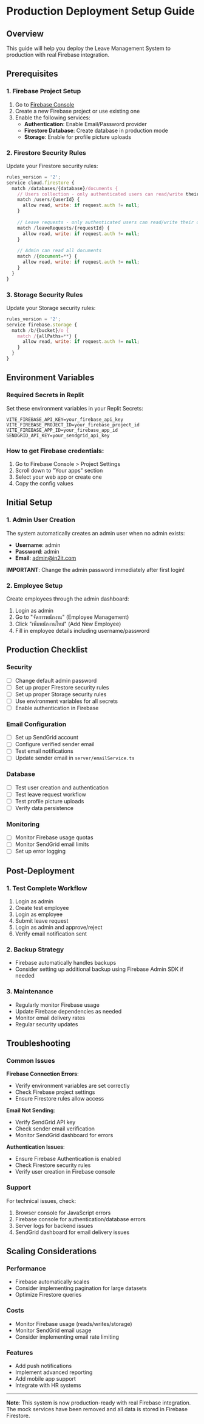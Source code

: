 # Production Deployment Setup Guide

## Overview
This guide will help you deploy the Leave Management System to production with real Firebase integration.

## Prerequisites

### 1. Firebase Project Setup
1. Go to [Firebase Console](https://console.firebase.google.com/)
2. Create a new Firebase project or use existing one
3. Enable the following services:
   - **Authentication**: Enable Email/Password provider
   - **Firestore Database**: Create database in production mode
   - **Storage**: Enable for profile picture uploads

### 2. Firestore Security Rules
Update your Firestore security rules:

```javascript
rules_version = '2';
service cloud.firestore {
  match /databases/{database}/documents {
    // Users collection - only authenticated users can read/write their own data
    match /users/{userId} {
      allow read, write: if request.auth != null;
    }
    
    // Leave requests - only authenticated users can read/write their own requests
    match /leaveRequests/{requestId} {
      allow read, write: if request.auth != null;
    }
    
    // Admin can read all documents
    match /{document=**} {
      allow read, write: if request.auth != null;
    }
  }
}
```

### 3. Storage Security Rules
Update your Storage security rules:

```javascript
rules_version = '2';
service firebase.storage {
  match /b/{bucket}/o {
    match /{allPaths=**} {
      allow read, write: if request.auth != null;
    }
  }
}
```

## Environment Variables

### Required Secrets in Replit
Set these environment variables in your Replit Secrets:

```
VITE_FIREBASE_API_KEY=your_firebase_api_key
VITE_FIREBASE_PROJECT_ID=your_firebase_project_id
VITE_FIREBASE_APP_ID=your_firebase_app_id
SENDGRID_API_KEY=your_sendgrid_api_key
```

### How to get Firebase credentials:
1. Go to Firebase Console > Project Settings
2. Scroll down to "Your apps" section
3. Select your web app or create one
4. Copy the config values

## Initial Setup

### 1. Admin User Creation
The system automatically creates an admin user when no admin exists:
- **Username**: admin
- **Password**: admin
- **Email**: admin@in2it.com

**IMPORTANT**: Change the admin password immediately after first login!

### 2. Employee Setup
Create employees through the admin dashboard:
1. Login as admin
2. Go to "จัดการพนักงาน" (Employee Management)
3. Click "เพิ่มพนักงานใหม่" (Add New Employee)
4. Fill in employee details including username/password

## Production Checklist

### Security
- [ ] Change default admin password
- [ ] Set up proper Firestore security rules
- [ ] Set up proper Storage security rules
- [ ] Use environment variables for all secrets
- [ ] Enable authentication in Firebase

### Email Configuration
- [ ] Set up SendGrid account
- [ ] Configure verified sender email
- [ ] Test email notifications
- [ ] Update sender email in `server/emailService.ts`

### Database
- [ ] Test user creation and authentication
- [ ] Test leave request workflow
- [ ] Test profile picture uploads
- [ ] Verify data persistence

### Monitoring
- [ ] Monitor Firebase usage quotas
- [ ] Monitor SendGrid email limits
- [ ] Set up error logging

## Post-Deployment

### 1. Test Complete Workflow
1. Login as admin
2. Create test employee
3. Login as employee
4. Submit leave request
5. Login as admin and approve/reject
6. Verify email notification sent

### 2. Backup Strategy
- Firebase automatically handles backups
- Consider setting up additional backup using Firebase Admin SDK if needed

### 3. Maintenance
- Regularly monitor Firebase usage
- Update Firebase dependencies as needed
- Monitor email delivery rates
- Regular security updates

## Troubleshooting

### Common Issues

**Firebase Connection Errors**:
- Verify environment variables are set correctly
- Check Firebase project settings
- Ensure Firestore rules allow access

**Email Not Sending**:
- Verify SendGrid API key
- Check sender email verification
- Monitor SendGrid dashboard for errors

**Authentication Issues**:
- Ensure Firebase Authentication is enabled
- Check Firestore security rules
- Verify user creation in Firebase console

### Support
For technical issues, check:
1. Browser console for JavaScript errors
2. Firebase console for authentication/database errors
3. Server logs for backend issues
4. SendGrid dashboard for email delivery issues

## Scaling Considerations

### Performance
- Firebase automatically scales
- Consider implementing pagination for large datasets
- Optimize Firestore queries

### Costs
- Monitor Firebase usage (reads/writes/storage)
- Monitor SendGrid email usage
- Consider implementing email rate limiting

### Features
- Add push notifications
- Implement advanced reporting
- Add mobile app support
- Integrate with HR systems

---

**Note**: This system is now production-ready with real Firebase integration. The mock services have been removed and all data is stored in Firebase Firestore.